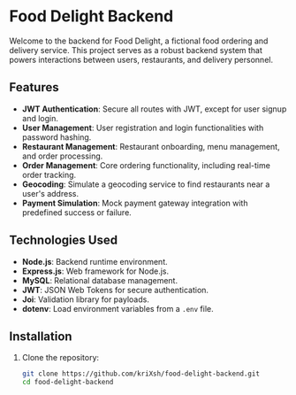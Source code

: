 # Food Delight Backend

Welcome to the backend for Food Delight, a fictional food ordering and delivery service. This project serves as a robust backend system that powers interactions between users, restaurants, and delivery personnel.

## Features

- **JWT Authentication**: Secure all routes with JWT, except for user signup and login.
- **User Management**: User registration and login functionalities with password hashing.
- **Restaurant Management**: Restaurant onboarding, menu management, and order processing.
- **Order Management**: Core ordering functionality, including real-time order tracking.
- **Geocoding**: Simulate a geocoding service to find restaurants near a user's address.
- **Payment Simulation**: Mock payment gateway integration with predefined success or failure.

## Technologies Used

- **Node.js**: Backend runtime environment.
- **Express.js**: Web framework for Node.js.
- **MySQL**: Relational database management.
- **JWT**: JSON Web Tokens for secure authentication.
- **Joi**: Validation library for payloads.
- **dotenv**: Load environment variables from a `.env` file.

## Installation

1. Clone the repository:
   ```bash
   git clone https://github.com/kriXsh/food-delight-backend.git
   cd food-delight-backend
